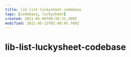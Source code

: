 ```yaml
---
title: lib-list-luckysheet-codebase
tags: [codebase, luckysheet]
created: 2021-05-06T09:59:31.399Z
modified: 2021-05-13T02:48:45.769Z
---
```


# lib-list-luckysheet-codebase



